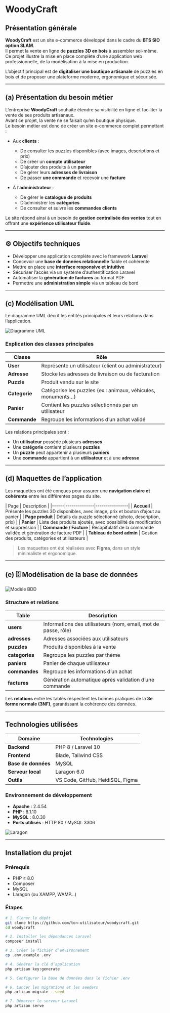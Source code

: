 # WoodyCraft

## Présentation générale

**WoodyCraft** est un site e-commerce développé dans le cadre du **BTS SIO option SLAM**.  
Il permet la vente en ligne de **puzzles 3D en bois** à assembler soi-même.  
Ce projet illustre la mise en place complète d’une application web professionnelle, de la modélisation à la mise en production.

L’objectif principal est de **digitaliser une boutique artisanale** de puzzles en bois et de proposer une plateforme moderne, ergonomique et sécurisée.

---

## (a)  Présentation du besoin métier

L’entreprise **WoodyCraft** souhaite étendre sa visibilité en ligne et faciliter la vente de ses produits artisanaux.  
Avant ce projet, la vente ne se faisait qu’en boutique physique.  
Le besoin métier est donc de créer un site e-commerce complet permettant :

- Aux **clients** :
  - De consulter les puzzles disponibles (avec images, descriptions et prix)
  - De créer un **compte utilisateur**
  - D’ajouter des produits à un **panier**
  - De gérer leurs **adresses de livraison**
  - De passer **une commande** et recevoir une **facture**

- À l’**administrateur** :
  - De gérer le **catalogue de produits**
  - D’administrer les **catégories**
  - De consulter et suivre les **commandes clients**

Le site répond ainsi à un besoin de **gestion centralisée des ventes** tout en offrant une **expérience utilisateur fluide**.

---

## ⚙️ Objectifs techniques

- Développer une application complète avec le framework **Laravel**
- Concevoir une **base de données relationnelle** fiable et cohérente
- Mettre en place une **interface responsive et intuitive**
- Sécuriser l’accès via un système d’authentification Laravel
- Automatiser la **génération de factures** au format PDF
- Permettre une **administration simple** via un tableau de bord

---

## (c) Modélisation UML

Le diagramme UML décrit les entités principales et leurs relations dans l’application.

![Diagramme UML](./assets/uml_woodycraft.png)

### Explication des classes principales

| Classe | Rôle |
|--------|------|
| **User** | Représente un utilisateur (client ou administrateur) |
| **Adresse** | Stocke les adresses de livraison ou de facturation |
| **Puzzle** | Produit vendu sur le site |
| **Categorie** | Catégorise les puzzles (ex : animaux, véhicules, monuments…) |
| **Panier** | Contient les puzzles sélectionnés par un utilisateur |
| **Commande** | Regroupe les informations d’un achat validé |

Les relations principales sont :
- Un **utilisateur** possède plusieurs **adresses**  
- Une **catégorie** contient plusieurs **puzzles**  
- Un **puzzle** peut appartenir à plusieurs **paniers**  
- Une **commande** appartient à un **utilisateur** et à une **adresse**

---

## (d)  Maquettes de l’application

Les maquettes ont été conçues pour assurer une **navigation claire et cohérente** entre les différentes pages du site.

| Page | Description | 
|------|--------------|----------------|
| **Accueil** | Présente les puzzles 3D disponibles, avec image, prix et bouton d’ajout au panier |
| **Page produit** | Détails du puzzle sélectionné (photo, description, prix) |
| **Panier** | Liste des produits ajoutés, avec possibilité de modification et suppression | 
| **Commande / Facture** | Récapitulatif de la commande validée et génération de facture PDF |
| **Tableau de bord admin** | Gestion des produits, catégories et utilisateurs |
> Les maquettes ont été réalisées avec **Figma**, dans un style minimaliste et ergonomique.

---

## (e) 🗄️ Modélisation de la base de données

![Modèle BDD](./assets/bdd_woodycraft.png)

### Structure et relations

| Table | Description |
|--------|-------------|
| **users** | Informations des utilisateurs (nom, email, mot de passe, rôle) |
| **adresses** | Adresses associées aux utilisateurs |
| **puzzles** | Produits disponibles à la vente |
| **categories** | Regroupe les puzzles par thème |
| **paniers** | Panier de chaque utilisateur |
| **commandes** | Regroupe les informations d’un achat |
| **factures** | Génération automatique après validation d’une commande |

Les **relations** entre les tables respectent les bonnes pratiques de la **3e forme normale (3NF)**, garantissant la cohérence des données.

---

## Technologies utilisées

| Domaine | Technologies |
|----------|--------------|
| **Backend** | PHP 8 / Laravel 10 |
| **Frontend** | Blade, Tailwind CSS |
| **Base de données** | MySQL |
| **Serveur local** | Laragon 6.0 |
| **Outils** | VS Code, GitHub, HeidiSQL, Figma |

### Environnement de développement
- **Apache** : 2.4.54  
- **PHP** : 8.1.10  
- **MySQL** : 8.0.30  
- **Ports utilisés** : HTTP 80 / MySQL 3306  

![Laragon](./assets/laragon.png)

---

## Installation du projet

### Prérequis
- PHP ≥ 8.0  
- Composer  
- MySQL  
- Laragon (ou XAMPP, WAMP…)

### Étapes
```bash
# 1. Cloner le dépôt
git clone https://github.com/ton-utilisateur/woodycraft.git
cd woodycraft

# 2. Installer les dépendances Laravel
composer install

# 3. Créer le fichier d’environnement
cp .env.example .env

# 4. Générer la clé d’application
php artisan key:generate

# 5. Configurer la base de données dans le fichier .env

# 6. Lancer les migrations et les seeders
php artisan migrate --seed

# 7. Démarrer le serveur Laravel
php artisan serve
